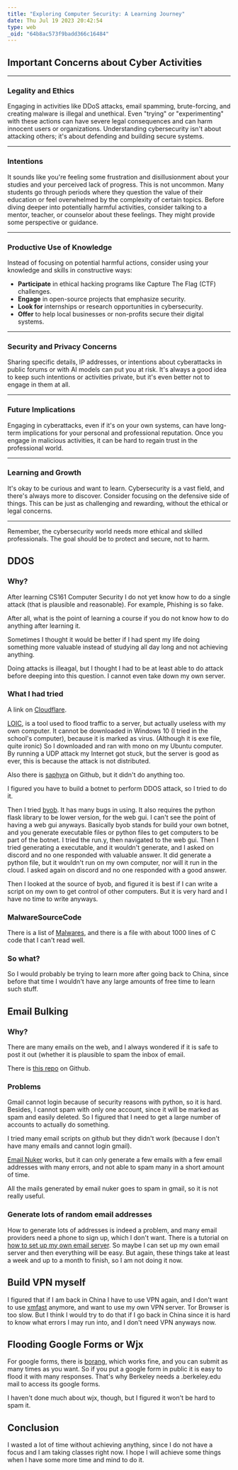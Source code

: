 ```yaml
---
title: "Exploring Computer Security: A Learning Journey"
date: Thu Jul 19 2023 20:42:54
type: web
_oid: "64b8ac573f9badd366c16484"
---
```

## Important Concerns about Cyber Activities

------------------------------------------------------------------------

### Legality and Ethics

Engaging in activities like DDoS attacks, email spamming, brute-forcing,
and creating malware is illegal and unethical. Even \"trying\" or
\"experimenting\" with these actions can have severe legal consequences
and can harm innocent users or organizations. Understanding
cybersecurity isn\'t about attacking others; it\'s about defending and
building secure systems.

------------------------------------------------------------------------

### Intentions

It sounds like you\'re feeling some frustration and disillusionment
about your studies and your perceived lack of progress. This is not
uncommon. Many students go through periods where they question the value
of their education or feel overwhelmed by the complexity of certain
topics. Before diving deeper into potentially harmful activities,
consider talking to a mentor, teacher, or counselor about these
feelings. They might provide some perspective or guidance.

------------------------------------------------------------------------

### Productive Use of Knowledge

Instead of focusing on potential harmful actions, consider using your
knowledge and skills in constructive ways:

-   **Participate** in ethical hacking programs like Capture The Flag
    (CTF) challenges.
-   **Engage** in open-source projects that emphasize security.
-   **Look for** internships or research opportunities in cybersecurity.
-   **Offer** to help local businesses or non-profits secure their
    digital systems.

------------------------------------------------------------------------

### Security and Privacy Concerns

Sharing specific details, IP addresses, or intentions about cyberattacks
in public forums or with AI models can put you at risk. It\'s always a
good idea to keep such intentions or activities private, but it\'s even
better not to engage in them at all.

------------------------------------------------------------------------

### Future Implications

Engaging in cyberattacks, even if it\'s on your own systems, can have
long-term implications for your personal and professional reputation.
Once you engage in malicious activities, it can be hard to regain trust
in the professional world.

------------------------------------------------------------------------

### Learning and Growth

It\'s okay to be curious and want to learn. Cybersecurity is a vast
field, and there\'s always more to discover. Consider focusing on the
defensive side of things. This can be just as challenging and rewarding,
without the ethical or legal concerns.

------------------------------------------------------------------------

Remember, the cybersecurity world needs more ethical and skilled
professionals. The goal should be to protect and secure, not to harm.

## DDOS

### Why?

After learning CS161 Computer Security I do not yet know how to do a
single attack (that is plausible and reasonable). For example, Phishing
is so fake.

After all, what is the point of learning a course if you do not know how
to do anything after learning it.

Sometimes I thought it would be better if I had spent my life doing
something more valuable instead of studying all day long and not
achieving anything.

Doing attacks is illeagal, but I thought I had to be at least able to do
attack before deeping into this question. I cannot even take down my own
server.

### What I had tried

A link on [Cloudflare](https://cloudflare.com/ddos/).

[LOIC](https://sourceforge.net/projects/loic/), is a tool used to flood
traffic to a server, but actually useless with my own computer. It
cannot be downloaded in Windows 10 (I tried in the school\'s computer),
because it is marked as virus. (Although it is exe file, quite ironic)
So I downloaded and ran with mono on my Ubuntu computer. By running a
UDP attack my Internet got stuck, but the server is good as ever, this
is because the attack is not distributed.

Also there is [saphyra](https://github.com/laorynas/Saphyra) on Github,
but it didn\'t do anything too.

I figured you have to build a botnet to perform DDOS attack, so I tried
to do it.

Then I tried [byob](https://byob.dev/). It has many bugs in using. It
also requires the python flask library to be lower version, for the web
gui. I can\'t see the point of having a web gui anyways. Basically byob
stands for build your own botnet, and you generate executable files or
python files to get computers to be part of the botnet. I tried the
run.y, then navigated to the web gui. Then I tried generating a
executable, and it wouldn\'t generate, and I asked on discord and no one
responded with valuable answer. It did generate a python file, but it
wouldn\'t run on my own computer, nor will it run in the cloud. I asked
again on discord and no one responded with a good answer.

Then I looked at the source of byob, and figured it is best if I can
write a script on my own to get control of other computers. But it is
very hard and I have no time to write anyways.

### MalwareSourceCode

There is a list of
[Malwares](https://github.com/vxunderground/MalwareSourceCode/tree/main/Linux/Botnets),
and there is a file with about 1000 lines of C code that I can\'t read
well.

### So what?

So I would probably be trying to learn more after going back to China,
since before that time I wouldn\'t have any large amounts of free time
to learn such stuff.

## Email Bulking

### Why?

There are many emails on the web, and I always wondered if it is safe to
post it out (whether it is plausible to spam the inbox of email.

There is [this repo](https://github.com/bhattsameer/Bombers) on Github.

### Problems

Gmail cannot login because of security reasons with python, so it is
hard. Besides, I cannot spam with only one account, since it will be
marked as spam and easily deleted. So I figured that I need to get a
large number of accounts to actually do something.

I tried many email scripts on github but they didn\'t work (because I
don\'t have many emails and cannot login gmail).

[Email Nuker](https://emailnuker.onrender.com/) works, but it can only
generate a few emails with a few email addresses with many errors, and
not able to spam many in a short amount of time.

All the mails generated by email nuker goes to spam in gmail, so it is
not really useful.

### Generate lots of random email addresses

How to generate lots of addresses is indeed a problem, and many email
providers need a phone to sign up, which I don\'t want. There is a
tutorial on [how to set up my own email
server](https://www.hostinger.com/tutorials/how-to-install-and-setup-mail-server-on-ubuntu/).
So maybe I can set up my own email server and then everything will be
easy. But again, these things take at least a week and up to a month to
finish, so I am not doing it now.

## Build VPN myself

I figured that if I am back in China I have to use VPN again, and I
don\'t want to use [xmfast](https://best.xmfast.one) anymore, and want
to use my own VPN server. Tor Browser is too slow. But I think I would
try to do that if I go back in China since it is hard to know what
errors I may run into, and I don\'t need VPN anyways now.

## Flooding Google Forms or Wjx

For google forms, there is [borang](https://borang.skrin.xyz/), which
works fine, and you can submit as many times as you want. So if you put
a google form in public it is easy to flood it with many responses.
That\'s why Berkeley needs a .berkeley.edu mail to access its google
forms.

I haven\'t done much about wjx, though, but I figured it won\'t be hard
to spam it.

## Conclusion

I wasted a lot of time without achieving anything, since I do not have a
focus and I am taking classes right now. I hope I will achieve some
things when I have some more time and mind to do it.

